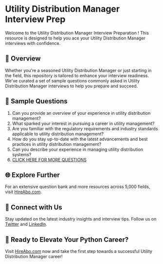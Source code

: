 # Utility Distribution Manager Interview Prep

Welcome to the Utility Distribution Manager Interview Preparation ! This resource is designed to help you ace your Utility Distribution Manager interviews with confidence.

## 🚀 Overview

Whether you're a seasoned Utility Distribution Manager or just starting in the field, this repository is tailored to enhance your interview readiness. We've curated a set of sample questions commonly asked in Utility Distribution Manager interviews to help you prepare and succeed.

## 📝 Sample Questions

1. Can you provide an overview of your experience in utility distribution management?
2. What sparked your interest in pursuing a career in utility management?
3. Are you familiar with the regulatory requirements and industry standards applicable to utility distribution management?
4. How do you stay up-to-date with the latest advancements and best practices in utility distribution management?
5. Can you describe your experience in managing utility distribution systems?
6. [CLICK HERE FOR MORE QUESTIONS](https://hireabo.com/job/20_2_21/Utility%20Distribution%20Manager)

## 🌐 Explore Further

For an extensive question bank and more resources across 5,000 fields, visit [HireAbo.com](https://www.hireabo.com).

## 📱 Connect with Us

Stay updated on the latest industry insights and interview tips. Follow us on [Twitter](https://twitter.com/hireabo) and [LinkedIn](https://www.linkedin.com/in/hire-abo-3609972a8/).

## 🚀 Ready to Elevate Your Python Career?

Visit [HireAbo.com](https://www.hireabo.com) now and take the first step towards a successful Utility Distribution Manager career!